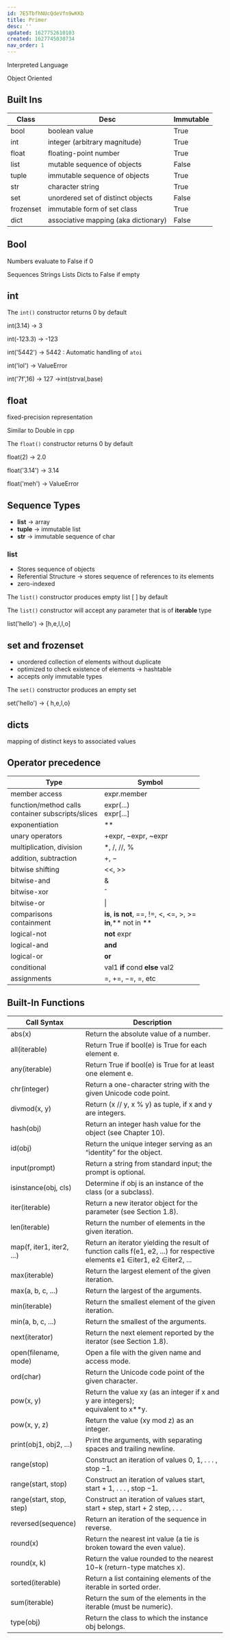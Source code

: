 ```yaml
---
id: 7E5TbfhNUcQdeVfn9wKKb
title: Primer
desc: ''
updated: 1627752610103
created: 1627745030734
nav_order: 1
---
```


Interpreted Language

Object Oriented

## Built Ins

| Class     | Desc                                 | Immutable |
|-----------|--------------------------------------|-----------|
| bool      | boolean value                        | True      |
| int       | integer (arbitrary magnitude)        | True      |
| float     | floating-point number                | True      |
| list      | mutable sequence of objects          | False     |
| tuple     | immutable sequence of objects        | True      |
| str       | character string                     | True      |
| set       | unordered set of distinct objects    | False     |
| frozenset | immutable form of set class          | True      |
| dict      | associative mapping (aka dictionary) | False     |

## Bool

Numbers evaluate to False if 0

Sequences Strings Lists Dicts to False if empty

## int

The `int()` constructor returns 0 by default

int(3.14) -> 3

int(-123.3) -> -123

int('5442') -> 5442 : Automatic handling of `atoi`

int('lol')  -> ValueError

int('7f',16) -> 127 ->int(strval,base)

## float

fixed-precision representation

Similar to Double in cpp

The `float()` constructor returns 0 by default

float(2) -> 2.0

float('3.14') -> 3.14

float('meh') -> ValueError

## Sequence Types

- **list** -> array
- **tuple** -> immutable list
- **str** -> immutable sequence of char

### list

- Stores sequence of objects
- Referential Structure -> stores sequence of references to its elements
- zero-indexed

The `list()` constructor produces empty list [ ] by default

The `list()` constructor will accept any parameter that is of **iterable** type

list('hello') -> [h,e,l,l,o]

## set and frozenset

- unordered collection of elements without duplicate
- optimized to check existence of elements -> hashtable
- accepts only immutable types

The `set()` constructor produces an empty set

set('hello') -> { h,e,l,o}

## dicts

mapping of distinct keys to associated values

## Operator precedence

| Type                                                   | Symbol                                                                |
|--------------------------------------------------------|-----------------------------------------------------------------------|
| member access                                          | expr.member                                                           |
| function/method calls <br> container subscripts/slices | expr(...) <br> expr[...]                                              |
| exponentiation                                         | **                                                                    |
| unary operators                                        | +expr, −expr,  ~expr                                              |
| multiplication, division                               | *, /, //, %                                                           |
| addition, subtraction                                  | +, −                                                                  |
| bitwise shifting                                       | <<, >>                                                                |
| bitwise-and                                            | &                                                                     |
| bitwise-xor                                            | ˆ                                                                     |
| bitwise-or                                             | \|                                                                    |
| comparisons <br>  containment                          | **is**, **is** **not**, ==, !=, <, <=, >, >= <br> **in**,** not in ** |
| logical-not                                            | **not** expr                                                          |
| logical-and                                            | **and**                                                               |
| logical-or                                             | **or**                                                                |
| conditional                                            | val1 **if** cond **else** val2                                        |
| assignments                                            | =, +=, −=, =, etc                                                     |

## Built-In Functions

| Call Syntax               | Description                                                                                                               |
|---------------------------|---------------------------------------------------------------------------------------------------------------------------|
| abs(x)                    | Return the absolute value of a number.                                                                                    |
| all(iterable)             | Return True if bool(e) is True for each element e.                                                                        |
| any(iterable)             | Return True if bool(e) is True for at least one element e.                                                                |
| chr(integer)              | Return a one-character string with the given Unicode code point.                                                          |
| divmod(x, y)              | Return (x // y, x % y) as tuple, if x and y are integers.                                                                 |
| hash(obj)                 | Return an integer hash value for the object (see Chapter 10).                                                             |
| id(obj)                   | Return the unique integer serving as an “identity” for the object.                                                        |
| input(prompt)             | Return a string from standard input; the prompt is optional.                                                              |
| isinstance(obj, cls)      | Determine if obj is an instance of the class (or a subclass).                                                             |
| iter(iterable)            | Return a new iterator object for the parameter (see Section 1.8).                                                         |
| len(iterable)             | Return the number of elements in the given iteration.                                                                     |
| map(f, iter1, iter2, ...) | Return an iterator yielding the result of function calls f(e1, e2, ...) for respective elements e1 ∈iter1, e2 ∈iter2, ... |
| max(iterable)             | Return the largest element of the given iteration.                                                                        |
| max(a, b, c, ...)         | Return the largest of the arguments.                                                                                      |
| min(iterable)             | Return the smallest element of the given iteration.                                                                       |
| min(a, b, c, ...)         | Return the smallest of the arguments.                                                                                     |
| next(iterator)            | Return the next element reported by the iterator (see Section 1.8).                                                       |
| open(filename, mode)      | Open a file with the given name and access mode.                                                                          |
| ord(char)                 | Return the Unicode code point of the given character.                                                                     |
| pow(x, y)                 | Return the value xy (as an integer if x and y are integers);<br> equivalent to x**y.                                      |
| pow(x, y, z)              | Return the value (xy mod z) as an integer.                                                                                |
| print(obj1, obj2, ...)    | Print the arguments, with separating spaces and trailing newline.                                                         |
| range(stop)               | Construct an iteration of values 0, 1, . . . ,  stop −1.                                                                  |
| range(start, stop)        | Construct an iteration of values start, start + 1, . . . ,  stop −1.                                                      |
| range(start, stop, step)  | Construct an iteration of values start, start + step, start + 2 step, . . .                                               |
| reversed(sequence)        | Return an iteration of the sequence in reverse.                                                                           |
| round(x)                  | Return the nearest int value (a tie is broken toward the even value).                                                     |
| round(x, k)               | Return the value rounded to the nearest 10−k (return-type matches x).                                                     |
| sorted(iterable)          | Return a list containing elements of the iterable in sorted order.                                                        |
| sum(iterable)             | Return the sum of the elements in the iterable (must be numeric).                                                         |
| type(obj)                 | Return the class to which the instance obj belongs.                                                                       |

